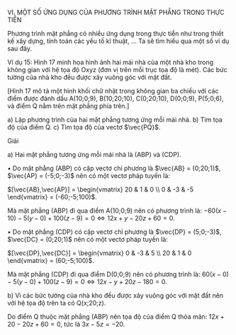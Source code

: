 VI. MỘT SỐ ỨNG DỤNG CỦA PHƯƠNG TRÌNH MẶT PHẲNG TRONG THỰC TIỄN

Phương trình mặt phẳng có nhiều ứng dụng trong thực tiễn như trong thiết kế xây dựng, tính toán các yếu tố kĩ thuật, ... Ta sẽ tìm hiểu qua một số ví dụ sau đây.

Ví dụ 15: Hình 17 minh họa hình ảnh hai mái nhà của một nhà kho trong không gian với hệ tọa độ Oxyz (đơn vị trên mỗi trục tọa độ là mét). Các bức tường của nhà kho đều được xây vuông góc với mặt đất.

[Hình 17 mô tả một hình khối chữ nhật trong không gian ba chiều với các điểm được đánh dấu A(10;0;9), B(10;20;10), C(0;20;10), D(0;0;9), P(5;0;6), và điểm Q nằm trên mặt phẳng phía trên.]

a) Lập phương trình của hai mặt phẳng tương ứng mỗi mái nhà.
b) Tìm tọa độ của điểm Q.
c) Tìm tọa độ của vectơ $\vec{PQ}$.

Giải

a) Hai mặt phẳng tương ứng mỗi mái nhà là (ABP) và (CDP).

• Do mặt phẳng (ABP) có cặp vectơ chỉ phương là $\vec{AB} = (0;20;1)$, $\vec{AP} = (-5;0;-3)$ nên có một vectơ pháp tuyến là:

$[\vec{AB},\vec{AP}] = \begin{vmatrix}
20 & 1 & 0 \\
0 & -3 & -5
\end{vmatrix} = (-60;-5;100)$.

Mà mặt phẳng (ABP) đi qua điểm A(10;0;9) nên có phương trình là:
$-60(x-10) - 5(y-0) + 100(z-9) = 0 \Leftrightarrow 12x + y - 20z + 60 = 0$.

• Do mặt phẳng (CDP) có cặp vectơ chỉ phương là $\vec{DP} = (5;0;-3)$, $\vec{DC} = (0;20;1)$ nên có một vectơ pháp tuyến là:

$[\vec{DP},\vec{DC}] = \begin{vmatrix}
0 & -3 & 5 \\
20 & 1 & 0
\end{vmatrix} = (60;-5;100)$.

Mà mặt phẳng (CDP) đi qua điểm D(0;0;9) nên có phương trình là:
$60(x-0) - 5(y-0) + 100(z-9) = 0 \Leftrightarrow 12x - y + 20z - 180 = 0$.

b) Vì các bức tường của nhà kho đều được xây vuông góc với mặt đất nên với hệ tọa độ trên ta có Q(x;20;z).

Do điểm Q thuộc mặt phẳng (ABP) nên tọa độ của điểm Q thỏa mãn:
$12x + 20 - 20z + 60 = 0$, tức là $3x - 5z = -20$.
